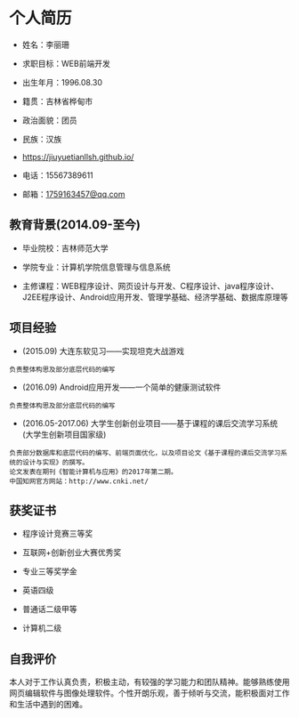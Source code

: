 # 个人简历


* 姓名：李丽珊

* 求职目标：WEB前端开发

* 出生年月：1996.08.30

* 籍贯：吉林省桦甸市

* 政治面貌：团员

* 民族：汉族

* https://jiuyuetianllsh.github.io/

* 电话：15567389611

* 邮箱：1759163457@qq.com

## 教育背景(2014.09-至今)

* 毕业院校：吉林师范大学

* 学院专业：计算机学院信息管理与信息系统

* 主修课程：WEB程序设计、网页设计与开发、C程序设计、java程序设计、J2EE程序设计、Android应用开发、管理学基础、经济学基础、数据库原理等

## 项目经验

* (2015.09) 大连东软见习——实现坦克大战游戏
　
```
负责整体构思及部分底层代码的编写
```
* (2016.09) Android应用开发——一个简单的健康测试软件
```
负责整体构思及部分底层代码的编写
```
* (2016.05-2017.06) 大学生创新创业项目——基于课程的课后交流学习系统 (大学生创新项目国家级)
```
负责部分数据库和底层代码的编写、前端页面优化，以及项目论文《基于课程的课后交流学习系统的设计与实现》的撰写。
论文发表在期刊《智能计算机与应用》的2017年第二期。
中国知网官方网站：http://www.cnki.net/
```
## 获奖证书


* 程序设计竞赛三等奖

* 互联网+创新创业大赛优秀奖 

* 专业三等奖学金

* 英语四级

* 普通话二级甲等

* 计算机二级


## 自我评价

本人对于工作认真负责，积极主动，有较强的学习能力和团队精神。能够熟练使用网页编辑软件与图像处理软件。个性开朗乐观，善于倾听与交流，能积极面对工作和生活中遇到的困难。
